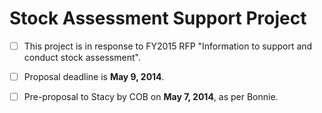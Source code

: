 # Stock Assessment Support Project

- [ ] This project is in response to FY2015 RFP "Information to support and conduct stock assessment".  
- [ ] Proposal deadline is __May 9, 2014__.  
- [ ] Pre-proposal to Stacy by COB on __May 7, 2014__, as per Bonnie.  
 


